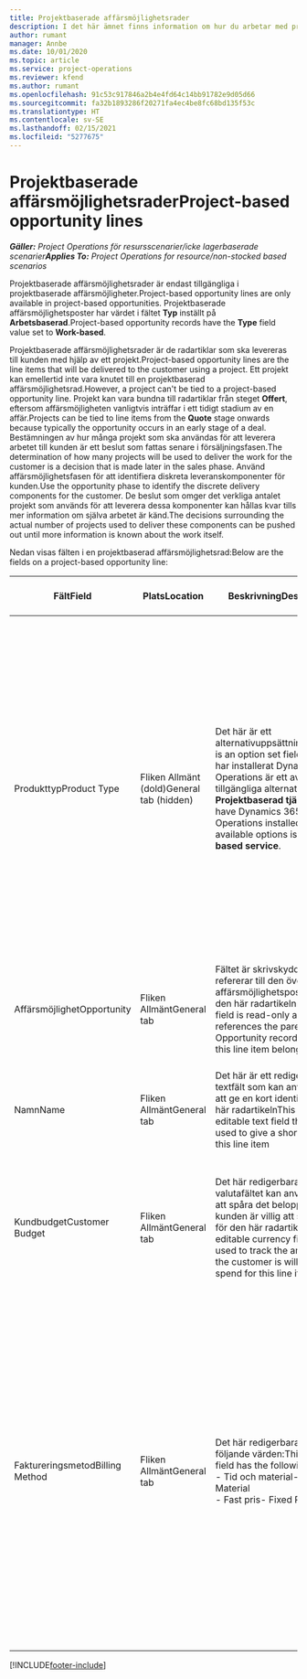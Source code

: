 ```yaml
---
title: Projektbaserade affärsmöjlighetsrader
description: I det här ämnet finns information om hur du arbetar med projektbaserade affärsmöjlighetsrader.
author: rumant
manager: Annbe
ms.date: 10/01/2020
ms.topic: article
ms.service: project-operations
ms.reviewer: kfend
ms.author: rumant
ms.openlocfilehash: 91c53c917846a2b4e4fd64c14bb91782e9d05d66
ms.sourcegitcommit: fa32b1893286f20271fa4ec4be8fc68bd135f53c
ms.translationtype: HT
ms.contentlocale: sv-SE
ms.lasthandoff: 02/15/2021
ms.locfileid: "5277675"
---
```

# <a name="project-based-opportunity-lines"></a><span data-ttu-id="0eea5-103">Projektbaserade affärsmöjlighetsrader</span><span class="sxs-lookup"><span data-stu-id="0eea5-103">Project-based opportunity lines</span></span>

<span data-ttu-id="0eea5-104">_**Gäller:** Project Operations för resursscenarier/icke lagerbaserade scenarier_</span><span class="sxs-lookup"><span data-stu-id="0eea5-104">_**Applies To:** Project Operations for resource/non-stocked based scenarios_</span></span>


<span data-ttu-id="0eea5-105">Projektbaserade affärsmöjlighetsrader är endast tillgängliga i projektbaserade affärsmöjligheter.</span><span class="sxs-lookup"><span data-stu-id="0eea5-105">Project-based opportunity lines are only available in project-based opportunities.</span></span> <span data-ttu-id="0eea5-106">Projektbaserade affärsmöjlighetsposter har värdet i fältet **Typ** inställt på **Arbetsbaserad**.</span><span class="sxs-lookup"><span data-stu-id="0eea5-106">Project-based opportunity records have the **Type** field value set to **Work-based**.</span></span>

<span data-ttu-id="0eea5-107">Projektbaserade affärsmöjlighetsrader är de radartiklar som ska levereras till kunden med hjälp av ett projekt.</span><span class="sxs-lookup"><span data-stu-id="0eea5-107">Project-based opportunity lines are the line items that will be delivered to the customer using a project.</span></span> <span data-ttu-id="0eea5-108">Ett projekt kan emellertid inte vara knutet till en projektbaserad affärsmöjlighetsrad.</span><span class="sxs-lookup"><span data-stu-id="0eea5-108">However, a project can't be tied to a project-based opportunity line.</span></span> <span data-ttu-id="0eea5-109">Projekt kan vara bundna till radartiklar från steget **Offert**, eftersom affärsmöjligheten vanligtvis inträffar i ett tidigt stadium av en affär.</span><span class="sxs-lookup"><span data-stu-id="0eea5-109">Projects can be tied to line items from the **Quote** stage onwards because typically the opportunity occurs in an early stage of a deal.</span></span> <span data-ttu-id="0eea5-110">Bestämningen av hur många projekt som ska användas för att leverera arbetet till kunden är ett beslut som fattas senare i försäljningsfasen.</span><span class="sxs-lookup"><span data-stu-id="0eea5-110">The determination of how many projects will be used to deliver the work for the customer is a decision that is made later in the sales phase.</span></span> <span data-ttu-id="0eea5-111">Använd affärsmöjlighetsfasen för att identifiera diskreta leveranskomponenter för kunden.</span><span class="sxs-lookup"><span data-stu-id="0eea5-111">Use the opportunity phase to identify the discrete delivery components for the customer.</span></span> <span data-ttu-id="0eea5-112">De beslut som omger det verkliga antalet projekt som används för att leverera dessa komponenter kan hållas kvar tills mer information om själva arbetet är känd.</span><span class="sxs-lookup"><span data-stu-id="0eea5-112">The decisions surrounding the actual number of projects used to deliver these components can be pushed out until more information is known about the work itself.</span></span>

<span data-ttu-id="0eea5-113">Nedan visas fälten i en projektbaserad affärsmöjlighetsrad:</span><span class="sxs-lookup"><span data-stu-id="0eea5-113">Below are the fields on a project-based opportunity line:</span></span>

| <span data-ttu-id="0eea5-114">**Fält**</span><span class="sxs-lookup"><span data-stu-id="0eea5-114">**Field**</span></span> | <span data-ttu-id="0eea5-115">**Plats**</span><span class="sxs-lookup"><span data-stu-id="0eea5-115">**Location**</span></span> | <span data-ttu-id="0eea5-116">**Beskrivning**</span><span class="sxs-lookup"><span data-stu-id="0eea5-116">**Description**</span></span> | <span data-ttu-id="0eea5-117">**Inverkan nedströms**</span><span class="sxs-lookup"><span data-stu-id="0eea5-117">**Downstream impact**</span></span> |
| --- | --- | --- | --- |
| <span data-ttu-id="0eea5-118">Produkttyp</span><span class="sxs-lookup"><span data-stu-id="0eea5-118">Product Type</span></span> | <span data-ttu-id="0eea5-119">Fliken Allmänt (dold)</span><span class="sxs-lookup"><span data-stu-id="0eea5-119">General tab (hidden)</span></span> | <span data-ttu-id="0eea5-120">Det här är ett alternativuppsättningsfält.</span><span class="sxs-lookup"><span data-stu-id="0eea5-120">This is an option set field.</span></span> <span data-ttu-id="0eea5-121">Om du har installerat Dynamics 365 Operations är ett av de tillgängliga alternativen **Projektbaserad tjänst**.</span><span class="sxs-lookup"><span data-stu-id="0eea5-121">If you have Dynamics 365 Operations installed, one the available options is, **Project-based service**.</span></span>  | <span data-ttu-id="0eea5-122">Värdet i det här fältet anges till **Projektbaserad tjänst** när du skapar en projektbaserad affärsmöjlighetsrad från rutnätet med projektbaserade rader för affärsmöjligheten.</span><span class="sxs-lookup"><span data-stu-id="0eea5-122">The value of this field is set to **Project-based service** when you create the project-based opportunity line from the project-based lines grid on the Opportunity.</span></span> <br> <span data-ttu-id="0eea5-123">Om du ändrar eller åsidosätter det här värdet aktiveras inte projektfunktionerna på de projektbaserade radartiklarna.</span><span class="sxs-lookup"><span data-stu-id="0eea5-123">If you change or override this value, the project functionality won't be enabled on your project-based line items.</span></span> |
| <span data-ttu-id="0eea5-124">Affärsmöjlighet</span><span class="sxs-lookup"><span data-stu-id="0eea5-124">Opportunity</span></span> | <span data-ttu-id="0eea5-125">Fliken Allmänt</span><span class="sxs-lookup"><span data-stu-id="0eea5-125">General tab</span></span> | <span data-ttu-id="0eea5-126">Fältet är skrivskyddat och refererar till den överordnade affärsmöjlighetsposten som den här radartikeln tillhör.</span><span class="sxs-lookup"><span data-stu-id="0eea5-126">This field is read-only and references the parent Opportunity record to which this line item belongs.</span></span> | <span data-ttu-id="0eea5-127">Det här fältet har ingen inverkan nedströms.</span><span class="sxs-lookup"><span data-stu-id="0eea5-127">There is no downstream impact of this field.</span></span> |
| <span data-ttu-id="0eea5-128">Namn</span><span class="sxs-lookup"><span data-stu-id="0eea5-128">Name</span></span> | <span data-ttu-id="0eea5-129">Fliken Allmänt</span><span class="sxs-lookup"><span data-stu-id="0eea5-129">General tab</span></span> | <span data-ttu-id="0eea5-130">Det här är ett redigerbart textfält som kan användas för att ge en kort identitet för den här radartikeln</span><span class="sxs-lookup"><span data-stu-id="0eea5-130">This is an editable text field that can be used to give a short identity to this line item</span></span> | <span data-ttu-id="0eea5-131">Det här värdet överförs till offertraden när du skapar en offert från den här affärsmöjligheten</span><span class="sxs-lookup"><span data-stu-id="0eea5-131">This value is carried over to the quote line when you create a quote from this opportunity</span></span> |
| <span data-ttu-id="0eea5-132">Kundbudget</span><span class="sxs-lookup"><span data-stu-id="0eea5-132">Customer Budget</span></span> | <span data-ttu-id="0eea5-133">Fliken Allmänt</span><span class="sxs-lookup"><span data-stu-id="0eea5-133">General tab</span></span> | <span data-ttu-id="0eea5-134">Det här redigerbara valutafältet kan användas för att spåra det belopp som kunden är villig att spendera för den här radartikeln.</span><span class="sxs-lookup"><span data-stu-id="0eea5-134">This editable currency field can be used to track the amount that the customer is willing to spend for this line item.</span></span> | <span data-ttu-id="0eea5-135">Det här värdet överförs till motsvarande fält på offertraden när du skapar en offert från den här affärsmöjligheten</span><span class="sxs-lookup"><span data-stu-id="0eea5-135">This value is carried over to the corresponding field on the quote line when you create a quote from this opportunity</span></span> |
| <span data-ttu-id="0eea5-136">Faktureringsmetod</span><span class="sxs-lookup"><span data-stu-id="0eea5-136">Billing Method</span></span> | <span data-ttu-id="0eea5-137">Fliken Allmänt</span><span class="sxs-lookup"><span data-stu-id="0eea5-137">General tab</span></span> | <span data-ttu-id="0eea5-138">Det här redigerbara fältet har följande värden:</span><span class="sxs-lookup"><span data-stu-id="0eea5-138">This editable field has the following values:</span></span></br><span data-ttu-id="0eea5-139">- Tid och material</span><span class="sxs-lookup"><span data-stu-id="0eea5-139">- Time and Material</span></span></br><span data-ttu-id="0eea5-140">- Fast pris</span><span class="sxs-lookup"><span data-stu-id="0eea5-140">- Fixed Price</span></span> | <span data-ttu-id="0eea5-141">Det här värdet överförs till motsvarande fält på offertraden när du skapar en offert från den här affärsmöjligheten.</span><span class="sxs-lookup"><span data-stu-id="0eea5-141">This value is carried over to the corresponding field on the quote line when you create a quote from this opportunity.</span></span> <span data-ttu-id="0eea5-142">När du har skapat offertraden är fältet låst och kan inte ändras.</span><span class="sxs-lookup"><span data-stu-id="0eea5-142">After the quote line is created, the field is locked and can't be changed.</span></span> <span data-ttu-id="0eea5-143">Tilldela det här fältvärdet så exakt som möjligt.</span><span class="sxs-lookup"><span data-stu-id="0eea5-143">Assign this field value as accurately as possible.</span></span> <span data-ttu-id="0eea5-144">Om du behöver ändra värdet i det här fältet på offertraden tar du bort och skapar offertraden på nytt.</span><span class="sxs-lookup"><span data-stu-id="0eea5-144">If you need to change the value of this field on the quote line, delete and re-create the quote line.</span></span> |


[!INCLUDE[footer-include](../includes/footer-banner.md)]